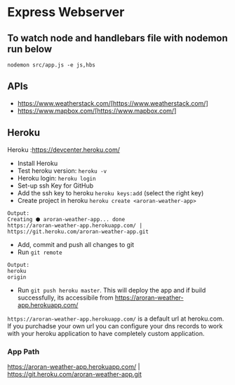 # Express Webserver 

## To watch node and handlebars file with nodemon run below
```
nodemon src/app.js -e js,hbs
```

## APIs
- https://www.weatherstack.com/[https://www.weatherstack.com/]
- https://www.mapbox.com/[https://www.mapbox.com/]


## Heroku

Heroku :https://devcenter.heroku.com/ 

- Install Heroku
- Test heroku version: `heroku -v`
- Heroku login: `heroku login`
- Set-up ssh Key for GitHub 
- Add the ssh key to heroku `heroku keys:add` (select the right key)
- Create project in heroku `heroku create <aroran-weather-app>`
```
Output:
Creating ⬢ aroran-weather-app... done
https://aroran-weather-app.herokuapp.com/ | https://git.heroku.com/aroran-weather-app.git
```

- Add, commit and push all changes to git
- Run `git remote`
```
Output:
heroku
origin
```

- Run `git push heroku master`. This will deploy the app and if build successfully, its accessibile  from https://aroran-weather-app.herokuapp.com/ 

`https://aroran-weather-app.herokuapp.com/` is a default url at heroku.com. If you purchadse your own url you can configure your dns records to work with your heroku application to have completely custom application.


### App Path
https://aroran-weather-app.herokuapp.com/ | https://git.heroku.com/aroran-weather-app.git